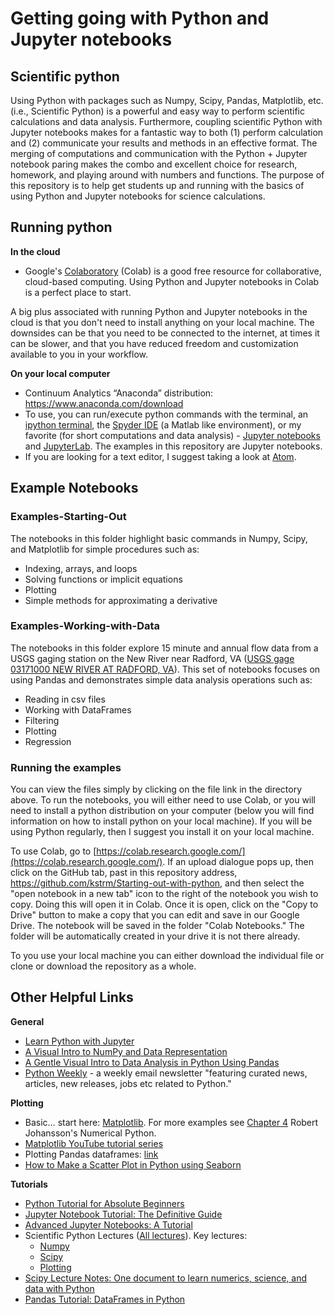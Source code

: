 # Getting going with Python and Jupyter notebooks

## Scientific python

Using Python with packages such as Numpy, Scipy, Pandas, Matplotlib, etc. (i.e., Scientific Python) is a powerful and easy way to perform scientific calculations and data analysis. Furthermore, coupling scientific Python with Jupyter notebooks makes for a fantastic way to both (1) perform calculation and (2) communicate your results and methods in an effective format. The merging of computations and communication with the Python + Jupyter notebook paring makes the combo and excellent choice for research, homework, and playing around with numbers and functions. The purpose of this repository is to help get students up and running with the basics of using Python and Jupyter notebooks for science calculations.

## Running python

**In the cloud**

* Google's [Colaboratory](https://colab.research.google.com/notebooks/welcome.ipynb) (Colab) is a good free resource for collaborative, cloud-based computing. Using Python and Jupyter notebooks in Colab is a perfect place to start.

A big plus associated with running Python and Jupyter notebooks in the cloud is that you don't need to install anything on your local machine. The downsides can be that you need to be connected to the internet, at times it can be slower, and that you have reduced freedom and customization available to you in your workflow.

**On your local computer**

* Continuum Analytics “Anaconda” distribution: https://www.anaconda.com/download
* To use, you can run/execute python commands with the terminal, an [ipython terminal][2], the [Spyder IDE][3] (a Matlab like environment), or my favorite (for short computations and data analysis) - [Jupyter notebooks][4] and [JupyterLab][5]. The examples in this repository are Jupyter notebooks.
* If you are looking for a text editor, I suggest taking a look at [Atom][6].

## Example Notebooks

### Examples-Starting-Out

The notebooks in this folder highlight basic commands in Numpy, Scipy, and Matplotlib for simple procedures such as:
* Indexing, arrays, and loops
* Solving functions or implicit equations
* Plotting
* Simple methods for approximating a derivative

### Examples-Working-with-Data

The notebooks in this folder explore 15 minute and annual flow data from a USGS gaging station on the New River near Radford, VA ([USGS gage 03171000 NEW RIVER AT RADFORD, VA](https://waterdata.usgs.gov/nwis/uv?site_no=03171000)). This set of notebooks focuses on using Pandas and demonstrates simple data analysis operations such as:
* Reading in csv files
* Working with DataFrames
* Filtering
* Plotting
* Regression

### Running the examples

You can view the files simply by clicking on the file link in the directory above. To run the notebooks, you will either need to use Colab, or you will need to install a python distribution on your computer (below you will find information on how to install python on your local machine). If you will be using Python regularly, then I suggest you install it on your local machine.

To use Colab, go to [https://colab.research.google.com/](https://colab.research.google.com/). If an upload dialogue pops up, then click on the GitHub tab, past in this repository address, https://github.com/kstrm/Starting-out-with-python, and then select the "open notebook in a new tab" icon to the right of the notebook you wish to copy. Doing this will open it in Colab. Once it is open, click on the "Copy to Drive" button to make a copy that you can edit and save in our Google Drive. The notebook will be saved in the folder "Colab Notebooks." The folder will be automatically created in your drive it is not there already.

To you use your local machine you can either download the individual file or clone or download the repository as a whole.

## Other Helpful Links

**General**

- [Learn Python with Jupyter](https://www.learnpythonwithjupyter.com/)
- [A Visual Intro to NumPy and Data Representation](https://jalammar.github.io/visual-numpy/)
- [A Gentle Visual Intro to Data Analysis in Python Using Pandas](https://jalammar.github.io/gentle-visual-intro-to-data-analysis-python-pandas/)
- [Python Weekly][23] - a weekly email newsletter "featuring curated news, articles, new releases, jobs etc related to Python."

**Plotting**

* Basic… start here: [Matplotlib][10]. For more examples see [Chapter 4][11] Robert Johansson's Numerical Python.
* [Matplotlib YouTube tutorial series](https://pythonweekly.us2.list-manage.com/track/click?u=e2e180baf855ac797ef407fc7&id=02db959750&e=510e6adfe6)
* Plotting Pandas dataframes: [link][13]
* [How to Make a Scatter Plot in Python using Seaborn](https://www.marsja.se/how-to-make-a-scatter-plot-in-python-using-seaborn/)

**Tutorials**
* [Python Tutorial for Absolute Beginners][14]
* [Jupyter Notebook Tutorial: The Definitive Guide][15]
* [Advanced Jupyter Notebooks: A Tutorial](https://www.dataquest.io/blog/advanced-jupyter-notebooks-tutorial/)
* Scientific Python Lectures ([All lectures][16]). Key lectures:
	* [Numpy][17]
	* [Scipy][18]
	* [Plotting][19]
* [Scipy Lecture Notes: One document to learn numerics, science, and data with Python][20]
* [Pandas Tutorial: DataFrames in Python][21]

[1]:	https://cocalc.com
[2]:	http://ipython.org/
[3]:	https://www.spyder-ide.org/
[4]:	http://jupyter.org/
[5]:	https://jupyterlab.readthedocs.io/en/stable/
[6]:	https://atom.io/
[7]:	http://nbviewer.jupyter.org/
[8]:	http://nbviewer.jupyter.org/github/kstrm/Starting-out-with-python/blob/master/03c%20Derivatives-Boken.ipynb
[9]:	http://nbviewer.jupyter.org/
[10]:	https://github.com/jrjohansson/scientific-python-lectures/blob/master/Lecture-4-Matplotlib.ipynb
[11]:	https://github.com/jrjohansson/numerical-python-book-code/blob/master/ch04-code-listing.ipynb
[13]:	http://pandas.pydata.org/pandas-docs/stable/visualization.html
[14]:	http://stackabuse.com/python-tutorial-for-absolute-beginners/
[15]:	https://www.datacamp.com/community/tutorials/tutorial-jupyter-notebook#gs.A793bLk
[16]:	https://github.com/jrjohansson/scientific-python-lectures
[17]:	http://nbviewer.jupyter.org/github/jrjohansson/scientific-python-lectures/blob/master/Lecture-2-Numpy.ipynb
[18]:	http://nbviewer.jupyter.org/github/jrjohansson/scientific-python-lectures/blob/master/Lecture-3-Scipy.ipynb
[19]:	https://github.com/jrjohansson/scientific-python-lectures/blob/master/Lecture-4-Matplotlib.ipynb
[20]:	http://www.scipy-lectures.org
[21]:	https://www.datacamp.com/community/tutorials/pandas-tutorial-dataframe-python#gs.D1109lg
[23]:	https://www.pythonweekly.com
